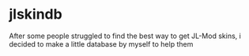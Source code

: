 # jlskindb

After some people struggled to find the best way to get JL-Mod skins, i decided to make a little database by myself to help them
